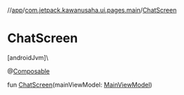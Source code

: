 //[app](../../index.md)/[com.jetpack.kawanusaha.ui.pages.main](index.md)/[ChatScreen](-chat-screen.md)

# ChatScreen

[androidJvm]\

@[Composable](https://developer.android.com/reference/kotlin/androidx/compose/runtime/Composable.html)

fun [ChatScreen](-chat-screen.md)(mainViewModel: [MainViewModel](../com.jetpack.kawanusaha.main/-main-view-model/index.md))
